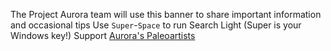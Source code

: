 The Project Aurora team will use this banner to share important information and occasional tips
Use `Super`-`Space` to run Search Light (Super is your Windows key!)
Support [Aurora's Paleoartists](https://universal-blue.discourse.group/docs?topic=299)

